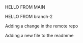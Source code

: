 HELLO FROM MAIN

HELLO FROM branch-2

Adding a change in the remote repo

Adding a new file to the readmme
